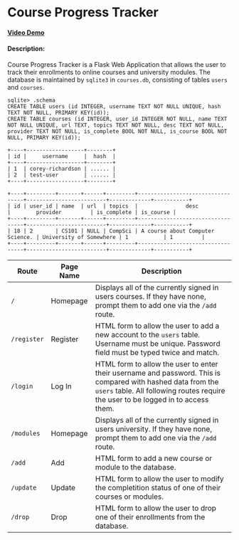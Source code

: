 # Course Progress Tracker
#### [Video Demo](https://www.youtube.com/watch?v=7JPFLDDc1sU)
#### Description:

Course Progress Tracker is a Flask Web Application that allows the user to track their enrollments to online courses and university modules. The database is maintained by `sqlite3` in `courses.db`, consisting of tables `users` and `courses`.

```
sqlite> .schema
CREATE TABLE users (id INTEGER, username TEXT NOT NULL UNIQUE, hash TEXT NOT NULL, PRIMARY KEY(id));
CREATE TABLE courses (id INTEGER, user_id INTEGER NOT NULL, name TEXT NOT NULL UNIQUE, url TEXT, topics TEXT NOT NULL, desc TEXT NOT NULL, provider TEXT NOT NULL, is_complete BOOL NOT NULL, is_course BOOL NOT NULL, PRIMARY KEY(id));
```

```
+----+------------------+--------+
| id |     username     |  hash  |
+----+------------------+--------+
| 1  | corey-richardson | ...... |
| 2  | test-user        | ...... |
+----+------------------+--------+
```
```
+----+---------+-------+------+---------+----------------------------------+-------------------------+-------------+-----------+
| id | user_id | name  | url  | topics  |               desc               |        provider         | is_complete | is_course |
+----+---------+-------+------+---------+----------------------------------+-------------------------+-------------+-----------+
| 18 | 2       | CS101 | NULL | CompSci | A course about Computer Science. | University of Somewhere | 1           | 1         |
+----+---------+-------+------+---------+----------------------------------+-------------------------+-------------+-----------+
```

Route | Page Name | Description
---   | ---       | ---
`/`   | Homepage  | Displays all of the currently signed in users courses. If they have none, prompt them to add one via the `/add` route.
`/register` | Register | HTML form to allow the user to add a new account to the `users` table. Username must be unique. Password field must be typed twice and match.
`/login` | Log In | HTML form to allow the user to enter their username and password. This is compared with hashed data from the `users` table. All following routes require the user to be logged in to access them.
`/modules` | Homepage  | Displays all of the currently signed in users university. If they have none, prompt them to add one via the `/add` route.
`/add` | Add | HTML form to add a new course or module to the database.
`/update` | Update | HTML form to allow the user to modify the completition status of one of their courses or modules.
`/drop` | Drop | HTML form to allow the user to drop one of their enrollments from the database.

